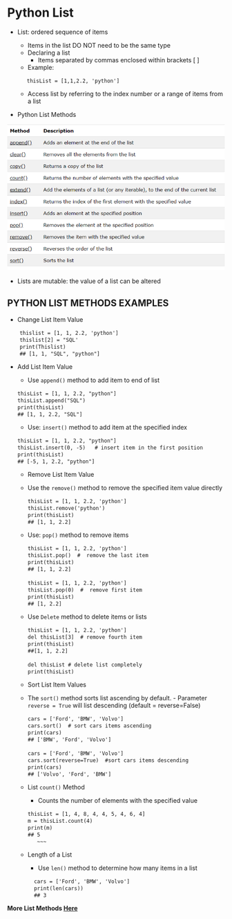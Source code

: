 # Python List
- List: ordered sequence of items
    - Items in the list DO NOT need to be the same type
    - Declaring a list
    	- Items separated by commas enclosed within brackets \[ \]
    - Example:
     ~~~
	    thisList = [1,1,2.2, 'python']
	~~~
    - Access list by referring to the index number or a range of items from a list
   
- Python List Methods

![List Methods.](/Basics_Intro/images/list_methods.png "List Methods")
	
- Lists are mutable: the value of a list can be altered

## PYTHON LIST METHODS EXAMPLES

- Change List Item Value
~~~
    thislist = [1, 1, 2.2, 'python']
    thislist[2] = "SQL'
    print(Thislist)
    ## [1, 1, "SQL", "python"]
~~~
	
- Add List Item Value
    - Use `append()` method to add item to end of list
    ~~~
    thisList = [1, 1, 2.2, "python"]
    thisList.append("SQL")
    print(thisList)
    ## [1, 1, 2.2, "SQL"]
    ~~~
		
    - Use: `insert()` method to add item at the specified index
    ~~~
    thisList = [1, 1, 2.2, "python"]
    thisList.insert(0, -5)   # insert item in the first position
    print(thisList)
    ## [-5, 1, 2.2, "python"]
    ~~~
	
    -  Remove List Item Value
   	 -  Use the `remove()` method to remove the specified item value directly
   	 	```
		thisList = [1, 1, 2.2, 'python']
		thisList.remove('python')
		print(thisList)
		## [1, 1, 2.2]
		```
		
    -  Use: `pop()` method to remove items
    	~~~
		thisList = [1, 1, 2.2, 'python']
		thisList.pop()  #  remove the last item
		print(thisList)
		## [1, 1, 2.2]
	
		thisList = [1, 1, 2.2, 'python']
		thisList.pop(0)  #  remove first item
		print(thisList)
		## [1, 2.2]
		~~~
	
		
    -  Use `Delete` method to delete items or lists
    	~~~
		thisList = [1, 1, 2.2, 'python']
		del thisList[3]  # remove fourth item
		print(thisList)
		##[1, 1, 2.2]

		del thisList # delete list completely
		print(thisList)
		~~~
		
    -  Sort List Item Values
   	-  The `sort()` method sorts list ascending by default. 
            - Parameter `reverse = True` will list descending (default = reverse=False)
         ~~~
		cars = ['Ford', 'BMW', 'Volvo']
		cars.sort()  # sort cars items ascending
		print(cars)
		## ['BMW', 'Ford', 'Volvo']
		
		cars = ['Ford', 'BMW', 'Volvo']
		cars.sort(reverse=True)  #sort cars items descending
		print(cars)
		## ['Volvo', 'Ford', 'BMW']
		~~~
		
    -  List `count()` Method
    	- Counts the number of elements with the specified value
    	 ~~~~
		thisList = [1, 4, 8, 4, 4, 5, 4, 6, 4]
		m = thisList.count(4)
		print(m)
		## 5
			~~~

    - Length of a List
     	-  Use `len()` method to determine how many items in a list
       ~~~
		 cars = ['Ford', 'BMW', 'Volvo']
		 print(len(cars))
		 ## 3
		 ~~~
		
**More List Methods [Here](https://www.w3schools.com/python/python_lists.asp)**
